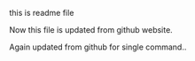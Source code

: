 this is readme file

Now this file is updated from github website.

Again updated from github for single command..
